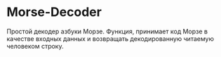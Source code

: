 # Morse-Decoder

Простой декодер азбуки Морзе.
Функция, принимает код Морзе в качестве входных данных и возвращать декодированную читаемую человеком строку.
